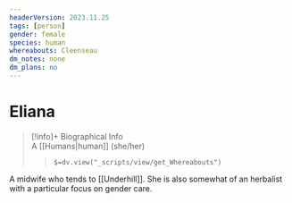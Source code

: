 ```yaml
---
headerVersion: 2023.11.25
tags: [person]
gender: female
species: human
whereabouts: Cleenseau
dm_notes: none
dm_plans: no
---
```

# Eliana
>[!info]+ Biographical Info  
> A [[Humans|human]] (she/her)  
>> `$=dv.view("_scripts/view/get_Whereabouts")`

A midwife who tends to [[Underhill]].  She is also somewhat of an herbalist with a particular focus on gender care.
